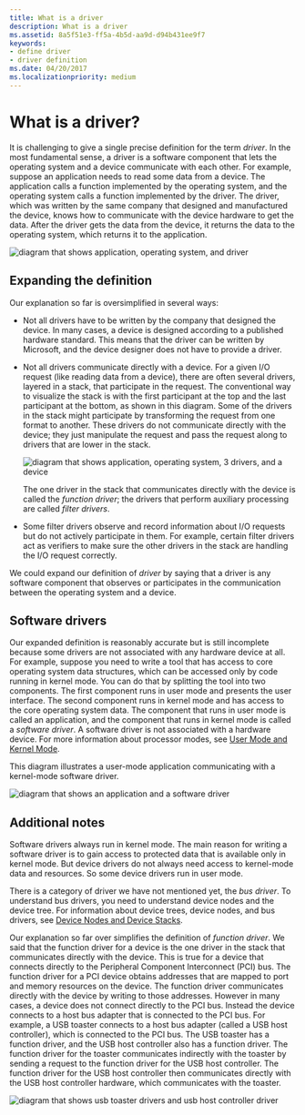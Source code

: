 ```yaml
---
title: What is a driver
description: What is a driver
ms.assetid: 8a5f51e3-ff5a-4b5d-aa9d-d94b431ee9f7
keywords:
- define driver
- driver definition
ms.date: 04/20/2017
ms.localizationpriority: medium
---
```


# What is a driver?


It is challenging to give a single precise definition for the term *driver*. In the most fundamental sense, a driver is a software component that lets the operating system and a device communicate with each other. For example, suppose an application needs to read some data from a device. The application calls a function implemented by the operating system, and the operating system calls a function implemented by the driver. The driver, which was written by the same company that designed and manufactured the device, knows how to communicate with the device hardware to get the data. After the driver gets the data from the device, it returns the data to the operating system, which returns it to the application.

![diagram that shows application, operating system, and driver](images/whatisadriver01.png)

## <span id="Expanding_the_definition"></span><span id="expanding_the_definition"></span><span id="EXPANDING_THE_DEFINITION"></span>Expanding the definition


Our explanation so far is oversimplified in several ways:

-   Not all drivers have to be written by the company that designed the device. In many cases, a device is designed according to a published hardware standard. This means that the driver can be written by Microsoft, and the device designer does not have to provide a driver.

-   Not all drivers communicate directly with a device. For a given I/O request (like reading data from a device), there are often several drivers, layered in a stack, that participate in the request. The conventional way to visualize the stack is with the first participant at the top and the last participant at the bottom, as shown in this diagram. Some of the drivers in the stack might participate by transforming the request from one format to another. These drivers do not communicate directly with the device; they just manipulate the request and pass the request along to drivers that are lower in the stack.

    ![diagram that shows application, operating system, 3 drivers, and a device](images/whatisadriver02.png)

    The one driver in the stack that communicates directly with the device is called the *function driver*; the drivers that perform auxiliary processing are called *filter drivers*.

-   Some filter drivers observe and record information about I/O requests but do not actively participate in them. For example, certain filter drivers act as verifiers to make sure the other drivers in the stack are handling the I/O request correctly.

We could expand our definition of *driver* by saying that a driver is any software component that observes or participates in the communication between the operating system and a device.

## <span id="Software_drivers"></span><span id="software_drivers"></span><span id="SOFTWARE_DRIVERS"></span>Software drivers


Our expanded definition is reasonably accurate but is still incomplete because some drivers are not associated with any hardware device at all. For example, suppose you need to write a tool that has access to core operating system data structures, which can be accessed only by code running in kernel mode. You can do that by splitting the tool into two components. The first component runs in user mode and presents the user interface. The second component runs in kernel mode and has access to the core operating system data. The component that runs in user mode is called an application, and the component that runs in kernel mode is called a *software driver*. A software driver is not associated with a hardware device. For more information about processor modes, see [User Mode and Kernel Mode](user-mode-and-kernel-mode.md).

This diagram illustrates a user-mode application communicating with a kernel-mode software driver.

![diagram that shows an application and a software driver](images/whatisadriver03.png)

## <span id="Additional_notes"></span><span id="additional_notes"></span><span id="ADDITIONAL_NOTES"></span>Additional notes


Software drivers always run in kernel mode. The main reason for writing a software driver is to gain access to protected data that is available only in kernel mode. But device drivers do not always need access to kernel-mode data and resources. So some device drivers run in user mode.

There is a category of driver we have not mentioned yet, the *bus driver*. To understand bus drivers, you need to understand device nodes and the device tree. For information about device trees, device nodes, and bus drivers, see [Device Nodes and Device Stacks](device-nodes-and-device-stacks.md).

Our explanation so far over simplifies the definition of *function driver*. We said that the function driver for a device is the one driver in the stack that communicates directly with the device. This is true for a device that connects directly to the Peripheral Component Interconnect (PCI) bus. The function driver for a PCI device obtains addresses that are mapped to port and memory resources on the device. The function driver communicates directly with the device by writing to those addresses. However in many cases, a device does not connect directly to the PCI bus. Instead the device connects to a host bus adapter that is connected to the PCI bus. For example, a USB toaster connects to a host bus adapter (called a USB host controller), which is connected to the PCI bus. The USB toaster has a function driver, and the USB host controller also has a function driver. The function driver for the toaster communicates indirectly with the toaster by sending a request to the function driver for the USB host controller. The function driver for the USB host controller then communicates directly with the USB host controller hardware, which communicates with the toaster.

![diagram that shows usb toaster drivers and usb host controller driver](images/whatisadriver04.png)

 

 





